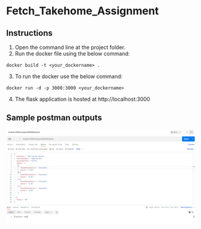 # Fetch_Takehome_Assignment

## Instructions

1. Open the command line at the project folder.
2. Run the docker file using the below command:

```
docker build -t <your_dockername> .
```
3. To run the docker use the below command:

```
docker run -d -p 3000:3000 <your_dockername>
```
4. The flask application is hosted at http://localhost:3000

## Sample postman outputs

![This is an image](https://github.com/Malmurugan/Fetch_Takehome_Assignment/blob/main/screenshots/postman-get.png)
